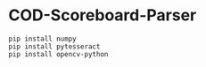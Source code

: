 # COD-Scoreboard-Parser

```
pip install numpy
pip install pytesseract
pip install opencv-python
```